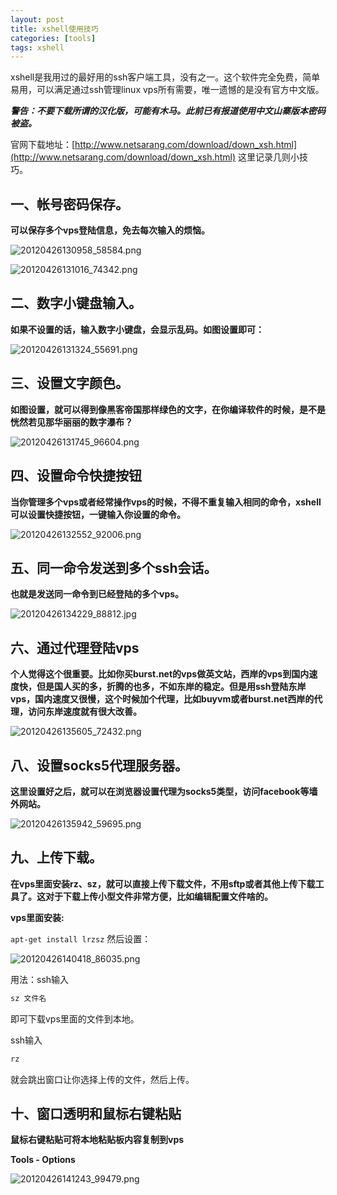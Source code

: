 ```yaml
---
layout: post
title: xshell使用技巧
categories: [tools]
tags: xshell
---
```


xshell是我用过的最好用的ssh客户端工具，没有之一。这个软件完全免费，简单易用，可以满足通过ssh管理linux vps所有需要，唯一遗憾的是没有官方中文版。

***警告：不要下载所谓的汉化版，可能有木马。此前已有报道使用中文山寨版本密码被盗。*** 

官网下载地址：[http://www.netsarang.com/download/down_xsh.html](http://www.netsarang.com/download/down_xsh.html)
这里记录几则小技巧。

<!-- more -->

## 一、帐号密码保存。

**可以保存多个vps登陆信息，免去每次输入的烦恼。** 

![20120426130958_58584.png](https://dn-biezhi.qbox.me/2015/09/2503148554.png)

![20120426131016_74342.png](https://dn-biezhi.qbox.me/2015/09/778815461.png)

## 二、数字小键盘输入。

**如果不设置的话，输入数字小键盘，会显示乱码。如图设置即可：**

![20120426131324_55691.png](https://dn-biezhi.qbox.me/2015/09/393886034.png)

## 三、设置文字颜色。

**如图设置，就可以得到像黑客帝国那样绿色的文字，在你编译软件的时候，是不是恍然若见那华丽丽的数字瀑布？**

![20120426131745_96604.png](https://dn-biezhi.qbox.me/2015/09/2028490502.png)

## 四、设置命令快捷按钮

**当你管理多个vps或者经常操作vps的时候，不得不重复输入相同的命令，xshell可以设置快捷按钮，一键输入你设置的命令。**

![20120426132552_92006.png](https://dn-biezhi.qbox.me/2015/09/3598729230.png)

## 五、同一命令发送到多个ssh会话。

**也就是发送同一命令到已经登陆的多个vps。**

![20120426134229_88812.jpg](https://dn-biezhi.qbox.me/2015/09/3070724304.jpg)

## 六、通过代理登陆vps

**个人觉得这个很重要。比如你买burst.net的vps做英文站，西岸的vps到国内速度快，但是国人买的多，折腾的也多，不如东岸的稳定。但是用ssh登陆东岸vps，国内速度又很慢，这个时候加个代理，比如buyvm或者burst.net西岸的代理，访问东岸速度就有很大改善。**

![20120426135605_72432.png](https://dn-biezhi.qbox.me/2015/09/1559421879.png)

## 八、设置socks5代理服务器。

**这里设置好之后，就可以在浏览器设置代理为socks5类型，访问facebook等墙外网站。**

![20120426135942_59695.png](https://dn-biezhi.qbox.me/2015/09/3456879019.png)

## 九、上传下载。

**在vps里面安装rz、sz，就可以直接上传下载文件，不用sftp或者其他上传下载工具了。这对于下载上传小型文件非常方便，比如编辑配置文件啥的。**

**vps里面安装:**

`apt-get install lrzsz`
然后设置：

![20120426140418_86035.png](https://dn-biezhi.qbox.me/2015/09/3698758242.png)

用法：ssh输入

```bash
sz 文件名
```

即可下载vps里面的文件到本地。

ssh输入

```bash
rz
```

就会跳出窗口让你选择上传的文件，然后上传。

## 十、窗口透明和鼠标右键粘贴

**鼠标右键粘贴可将本地粘贴板内容复制到vps**

**Tools - Options**

![20120426141243_99479.png](https://dn-biezhi.qbox.me/2015/09/1946924709.png)
